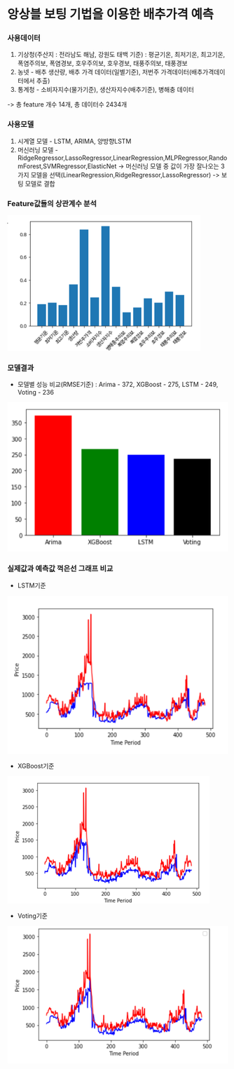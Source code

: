 # 앙상블 보팅 기법을 이용한 배추가격 예측

### 사용데이터

1. 기상청(주산지 : 전라남도 해남, 강원도 태백 기준) : 평균기온, 최저기온, 최고기온, 폭염주의보, 폭염경보, 호우주의보, 호우경보, 태풍주의보, 태풍경보
2. 농넷 - 배추 생산량, 배추 가격 데이터(일별기준), 저번주 가격데이터(배추가격데이터에서 추출)
3. 통계청 - 소비자지수(물가기준), 생산자지수(배추기준), 병해충 데이터

-> 총 feature 개수 14개, 총 데이터수 2434개


### 사용모델

1. 시계열 모델 - LSTM, ARIMA, 양방향LSTM
2. 머신러닝 모델 - RidgeRegressor,LassoRegressor,LinearRegression,MLPRegressor,RandomForest,SVMRegressor,ElasticNet
-> 머신러닝 모델 중 값이 가장 잘나오는 3가지 모델을 선택(LinearRegression,RidgeRegressor,LassoRegressor) -> 보팅 모델로 결합

### Feature값들의 상관계수 분석

![상관계수분석](image/corr.png)

### 모델결과

- 모델별 성능 비교(RMSE기준) : Arima - 372, XGBoost - 275, LSTM - 249, Voting - 236

![모델결과값](image/model.png)

### 실제값과 예측값 꺽은선 그래프 비교


- LSTM기준

![모델결과값](image/LSTM.png)

- XGBoost기준

![모델결과값](image/XGBoost.png)

- Voting기준

![모델결과값](image/Voting.png)


